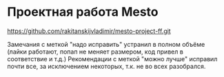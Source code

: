 # Проектная работа Mesto

https://github.com/rakitanskijvladimir/mesto-project-ff.git

Замечания с меткой "надо исправить" устранил в полном объёме (лайки работают, попап не меняет размером, код привел в соответствие и т.д.)
Рекомендации с меткой "можно лучше" исправил почти все, за исключением некоторых, т.к. не во всех разобрался.
